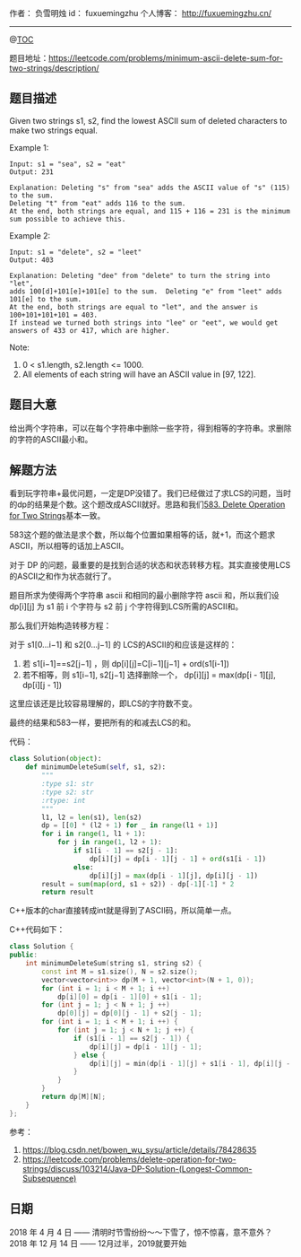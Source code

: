 
作者： 负雪明烛
id：	fuxuemingzhu
个人博客：	http://fuxuemingzhu.cn/

---
@[TOC](目录)

题目地址：https://leetcode.com/problems/minimum-ascii-delete-sum-for-two-strings/description/

## 题目描述

Given two strings s1, s2, find the lowest ASCII sum of deleted characters to make two strings equal.

Example 1:
    
    Input: s1 = "sea", s2 = "eat"
    Output: 231
    
    Explanation: Deleting "s" from "sea" adds the ASCII value of "s" (115) to the sum.
    Deleting "t" from "eat" adds 116 to the sum.
    At the end, both strings are equal, and 115 + 116 = 231 is the minimum sum possible to achieve this.
    
Example 2:
    
    Input: s1 = "delete", s2 = "leet"
    Output: 403
    
    Explanation: Deleting "dee" from "delete" to turn the string into "let",
    adds 100[d]+101[e]+101[e] to the sum.  Deleting "e" from "leet" adds 101[e] to the sum.
    At the end, both strings are equal to "let", and the answer is 100+101+101+101 = 403.
    If instead we turned both strings into "lee" or "eet", we would get answers of 433 or 417, which are higher.

Note:

1. 0 < s1.length, s2.length <= 1000.
1. All elements of each string will have an ASCII value in [97, 122].

## 题目大意

给出两个字符串，可以在每个字符串中删除一些字符，得到相等的字符串。求删除的字符的ASCII最小和。

## 解题方法

看到玩字符串+最优问题，一定是DP没错了。我们已经做过了求LCS的问题，当时的dp的结果是个数。这个题改成ASCII就好。思路和我们[583. Delete Operation for Two Strings][1]基本一致。

583这个题的做法是求个数，所以每个位置如果相等的话，就+1，而这个题求ASCII，所以相等的话加上ASCII。

对于 DP 的问题，最重要的是找到合适的状态和状态转移方程。其实直接使用LCS的ASCII之和作为状态就行了。 

题目所求为使得两个字符串 ascii 和相同的最小删除字符 ascii 和，所以我们设 dp[i][j] 为 s1 前 i 个字符与 s2 前 j 个字符得到LCS所需的ASCII和。 

那么我们开始构造转移方程： 

对于 s1[0...i−1] 和 s2[0...j−1] 的 LCS的ASCII的和应该是这样的：

1. 若 s1[i−1]==s2[j−1] ，则 dp[i][j]=C[i−1][j−1] + ord(s1[i-1])
1. 若不相等，则 s1[i−1], s2[j−1] 选择删除一个，
dp[i][j] = max(dp[i - 1][j], dp[i][j - 1])

这里应该还是比较容易理解的，即LCS的字符数不变。

最终的结果和583一样，要把所有的和减去LCS的和。

代码：

```python
class Solution(object):
    def minimumDeleteSum(self, s1, s2):
        """
        :type s1: str
        :type s2: str
        :rtype: int
        """
        l1, l2 = len(s1), len(s2)
        dp = [[0] * (l2 + 1) for _ in range(l1 + 1)]
        for i in range(1, l1 + 1):
            for j in range(1, l2 + 1):
                if s1[i - 1] == s2[j - 1]:
                    dp[i][j] = dp[i - 1][j - 1] + ord(s1[i - 1])
                else:
                    dp[i][j] = max(dp[i - 1][j], dp[i][j - 1])
        result = sum(map(ord, s1 + s2)) - dp[-1][-1] * 2
        return result
```

C++版本的char直接转成int就是得到了ASCII码，所以简单一点。

C++代码如下：

```cpp
class Solution {
public:
    int minimumDeleteSum(string s1, string s2) {
        const int M = s1.size(), N = s2.size();
        vector<vector<int>> dp(M + 1, vector<int>(N + 1, 0));
        for (int i = 1; i < M + 1; i ++)
            dp[i][0] = dp[i - 1][0] + s1[i - 1];
        for (int j = 1; j < N + 1; j ++)
            dp[0][j] = dp[0][j - 1] + s2[j - 1];
        for (int i = 1; i < M + 1; i ++) {
            for (int j = 1; j < N + 1; j ++) {
                if (s1[i - 1] == s2[j - 1]) {
                    dp[i][j] = dp[i - 1][j - 1];
                } else {
                    dp[i][j] = min(dp[i - 1][j] + s1[i - 1], dp[i][j - 1] + s2[j - 1]);
                }
            }
        }
        return dp[M][N];
    }
};
```

参考：
1. https://blog.csdn.net/bowen_wu_sysu/article/details/78428635
1. https://leetcode.com/problems/delete-operation-for-two-strings/discuss/103214/Java-DP-Solution-(Longest-Common-Subsequence)

## 日期

2018 年 4 月 4 日 —— 清明时节雪纷纷～～下雪了，惊不惊喜，意不意外？
2018 年 12 月 14 日 —— 12月过半，2019就要开始

  [1]: https://blog.csdn.net/fuxuemingzhu/article/details/79821305
